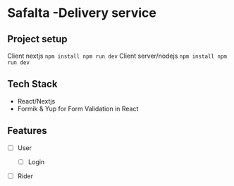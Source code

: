# Safalta -Delivery service


## Project setup

Client nextjs
    ```
        npm install
        npm run dev
    ```
Client server/nodejs
    ```
        npm install
        npm run dev
    ```

## Tech Stack

* React/Nextjs
* Formik & Yup for Form Validation in React

## Features
- [ ] User
  - [ ] Login
- [ ] Rider
  
